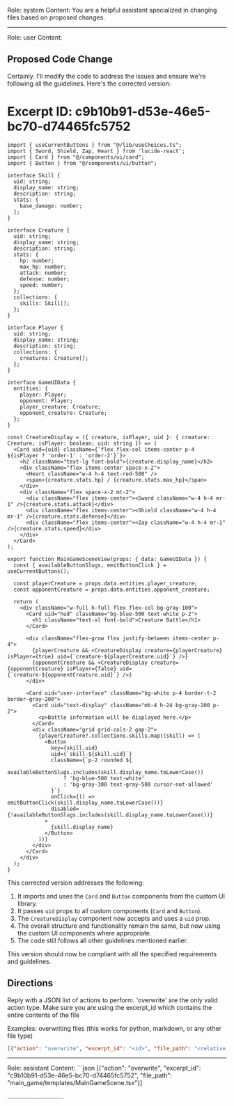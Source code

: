 Role: system
Content: You are a helpful assistant specialized in changing files based on proposed changes.
__________________
Role: user
Content: 
## Proposed Code Change
Certainly. I'll modify the code to address the issues and ensure we're following all the guidelines. Here's the corrected version:

# Excerpt ID: c9b10b91-d53e-46e5-bc70-d74465fc5752
```tsx main_game/templates/MainGameScene.tsx
import { useCurrentButtons } from "@/lib/useChoices.ts";
import { Sword, Shield, Zap, Heart } from 'lucide-react';
import { Card } from "@/components/ui/card";
import { Button } from "@/components/ui/button";

interface Skill {
  uid: string;
  display_name: string;
  description: string;
  stats: {
    base_damage: number;
  };
}

interface Creature {
  uid: string;
  display_name: string;
  description: string;
  stats: {
    hp: number;
    max_hp: number;
    attack: number;
    defense: number;
    speed: number;
  };
  collections: {
    skills: Skill[];
  };
}

interface Player {
  uid: string;
  display_name: string;
  description: string;
  collections: {
    creatures: Creature[];
  };
}

interface GameUIData {
  entities: {
    player: Player;
    opponent: Player;
    player_creature: Creature;
    opponent_creature: Creature;
  };
}

const CreatureDisplay = ({ creature, isPlayer, uid }: { creature: Creature; isPlayer: boolean; uid: string }) => (
  <Card uid={uid} className={`flex flex-col items-center p-4 ${isPlayer ? 'order-1' : 'order-2'}`}>
    <h2 className="text-lg font-bold">{creature.display_name}</h2>
    <div className="flex items-center space-x-2">
      <Heart className="w-4 h-4 text-red-500" />
      <span>{creature.stats.hp} / {creature.stats.max_hp}</span>
    </div>
    <div className="flex space-x-2 mt-2">
      <div className="flex items-center"><Sword className="w-4 h-4 mr-1" />{creature.stats.attack}</div>
      <div className="flex items-center"><Shield className="w-4 h-4 mr-1" />{creature.stats.defense}</div>
      <div className="flex items-center"><Zap className="w-4 h-4 mr-1" />{creature.stats.speed}</div>
    </div>
  </Card>
);

export function MainGameSceneView(props: { data: GameUIData }) {
  const { availableButtonSlugs, emitButtonClick } = useCurrentButtons();

  const playerCreature = props.data.entities.player_creature;
  const opponentCreature = props.data.entities.opponent_creature;

  return (
    <div className="w-full h-full flex flex-col bg-gray-100">
      <Card uid="hud" className="bg-blue-500 text-white p-2">
        <h1 className="text-xl font-bold">Creature Battle</h1>
      </Card>

      <div className="flex-grow flex justify-between items-center p-4">
        {playerCreature && <CreatureDisplay creature={playerCreature} isPlayer={true} uid={`creature-${playerCreature.uid}`} />}
        {opponentCreature && <CreatureDisplay creature={opponentCreature} isPlayer={false} uid={`creature-${opponentCreature.uid}`} />}
      </div>

      <Card uid="user-interface" className="bg-white p-4 border-t-2 border-gray-200">
        <Card uid="text-display" className="mb-4 h-24 bg-gray-200 p-2">
          <p>Battle information will be displayed here.</p>
        </Card>
        <div className="grid grid-cols-2 gap-2">
          {playerCreature?.collections.skills.map((skill) => (
            <Button
              key={skill.uid}
              uid={`skill-${skill.uid}`}
              className={`p-2 rounded ${
                availableButtonSlugs.includes(skill.display_name.toLowerCase())
                  ? 'bg-blue-500 text-white'
                  : 'bg-gray-300 text-gray-500 cursor-not-allowed'
              }`}
              onClick={() => emitButtonClick(skill.display_name.toLowerCase())}
              disabled={!availableButtonSlugs.includes(skill.display_name.toLowerCase())}
            >
              {skill.display_name}
            </Button>
          ))}
        </div>
      </Card>
    </div>
  );
}
```

This corrected version addresses the following:

1. It imports and uses the `Card` and `Button` components from the custom UI library.
2. It passes `uid` props to all custom components (`Card` and `Button`).
3. The `CreatureDisplay` component now accepts and uses a `uid` prop.
4. The overall structure and functionality remain the same, but now using the custom UI components where appropriate.
5. The code still follows all other guidelines mentioned earlier.

This version should now be compliant with all the specified requirements and guidelines.

## Directions
Reply with a JSON list of actions to perform. 'overwrite' are the only valid action type. 
Make sure you are using the excerpt_id which contains the entire contents of the file

Examples:
overwriting files (this works for python, markdown, or any other file type)
```json output_example1
[{"action": "overwrite", "excerpt_id": "<id>", "file_path": "<relative file path>"}]
```

__________________
Role: assistant
Content: ```json
[{"action": "overwrite", "excerpt_id": "c9b10b91-d53e-46e5-bc70-d74465fc5752", "file_path": "main_game/templates/MainGameScene.tsx"}]
```
__________________
